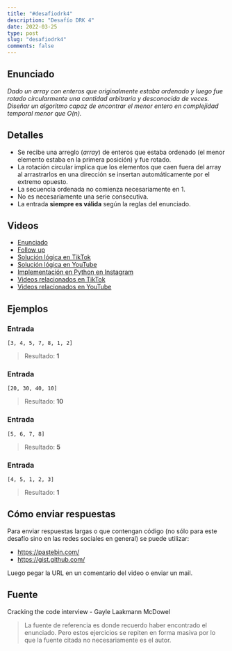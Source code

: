 ```yaml
---
title: "#desafiodrk4"
description: "Desafío DRK 4"
date: 2022-03-25
type: post
slug: "desafiodrk4"
comments: false
---
```


## Enunciado

_Dado un array con enteros que originalmente estaba ordenado y luego fue rotado circularmente una cantidad arbitraria y desconocida de veces. Diseñar un algoritmo capaz de encontrar el menor entero en complejidad temporal menor que O(n)._

## Detalles

- Se recibe una arreglo (_array_) de enteros que estaba ordenado (el menor elemento estaba en la primera posición) y fue rotado.
- La rotación circular implica que los elementos que caen fuera del array al arrastrarlos en una dirección se insertan automáticamente por el extremo opuesto.
- La secuencia ordenada no comienza necesariamente en 1.
- No es necesariamente una serie consecutiva.
- La entrada **siempre es válida** según la reglas del enunciado.

## Videos

- [Enunciado](https://www.tiktok.com/@drkbugs/video/7079082221583207685)
- [Follow up](https://www.tiktok.com/@drkbugs/video/7079131555947400453)
- [Solución lógica en TikTok](https://www.tiktok.com/@drkbugs/video/7085885847781838085)
- [Solución lógica en YouTube](https://www.youtube.com/watch?v=usikxzo8-0o)
- [Implementación en Python en Instagram](https://www.instagram.com/p/CcmOxkaF73e/)
- [Videos relacionados en TikTok](https://www.tiktok.com/search?lang=en&q=%23desafiodrk4)
- [Videos relacionados en YouTube](https://www.youtube.com/results?search_query=%23desafiodrk4)

## Ejemplos

### Entrada
```
[3, 4, 5, 7, 8, 1, 2]
```
> Resultado: **1**

### Entrada
```
[20, 30, 40, 10]
```
> Resultado: **10**

### Entrada
```
[5, 6, 7, 8]
```
> Resultado: **5**

### Entrada
```
[4, 5, 1, 2, 3]
```
> Resultado: **1**

## Cómo enviar respuestas

Para enviar respuestas largas o que contengan código (no sólo para este desafío sino en las redes sociales en general) se puede utilizar:

- https://pastebin.com/
- https://gist.github.com/

Luego pegar la URL en un comentario del video o enviar un mail.

## Fuente

Cracking the code interview - Gayle Laakmann McDowel

> La fuente de referencia es donde recuerdo haber encontrado el enunciado. Pero estos ejercicios se repiten en forma masiva por lo que la fuente citada no necesariamente es el autor.